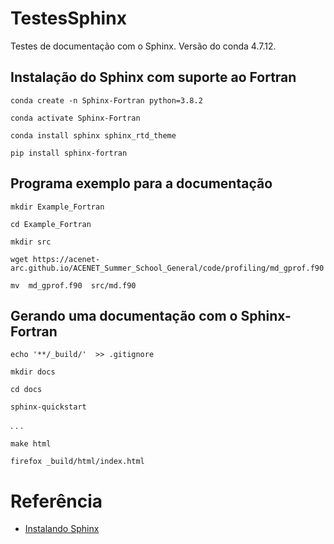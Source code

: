 # TestesSphinx

Testes de documentação com o Sphinx. Versão do conda 4.7.12.

## Instalação do Sphinx com suporte ao Fortran

    conda create -n Sphinx-Fortran python=3.8.2

    conda activate Sphinx-Fortran

    conda install sphinx sphinx_rtd_theme

    pip install sphinx-fortran

## Programa exemplo para a documentação

    mkdir Example_Fortran

    cd Example_Fortran

    mkdir src

    wget https://acenet-arc.github.io/ACENET_Summer_School_General/code/profiling/md_gprof.f90

    mv  md_gprof.f90  src/md.f90

## Gerando uma documentação com o Sphinx-Fortran

    echo '**/_build/'  >> .gitignore

    mkdir docs

    cd docs

    sphinx-quickstart

. . .

    make html

    firefox _build/html/index.html

# Referência

* [Instalando Sphinx](https://ostueker.github.io/Example_Fortran/UsingSphinxFortran.html#installing-sphinx)
